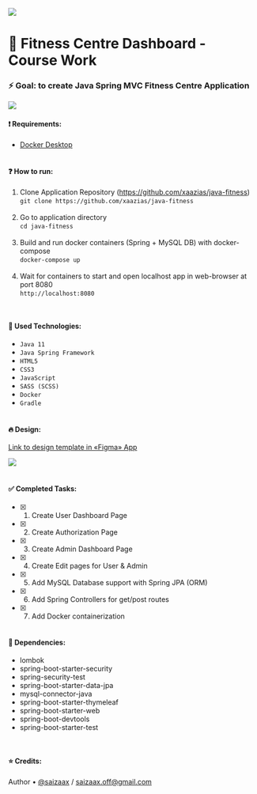 ![](https://i.imgur.com/H4pCCVp.png)
# 💪 Fitness Centre Dashboard - Course Work
### ⚡ Goal: to create Java Spring MVC Fitness Centre Application

![](https://i.imgur.com/hxlZLFF.png)

#### ❗ Requirements:
- [Docker Desktop](https://www.docker.com/products/docker-desktop)
<br><br>

#### ❓ How to run:
1. Clone Application Repository (https://github.com/xaazias/java-fitness)<br>
`git clone https://github.com/xaazias/java-fitness`<br><br>
2. Go to application directory<br>
`cd java-fitness`<br><br>
3. Build and run docker containers (Spring + MySQL DB) with docker-compose<br>
`docker-compose up`<br><br>
4. Wait for containers to start and open localhost app in web-browser at port 8080<br>
`http://localhost:8080`

<br>

#### 🔎 Used Technologies:
- `Java 11`
- `Java Spring Framework`
- `HTML5`
- `CSS3`
- `JavaScript`
- `SASS (SCSS)`
- `Docker`
- `Gradle`
<br><br>

#### 🔥 Design:
[Link to design template in «Figma» App](https://www.figma.com/file/EeJuD0RUuwKfsfElUVMfbQ/Fitness)

![](https://i.imgur.com/lNiUxuL.png)
<br><br>

#### ✅ Completed Tasks:
- [x] 1. Create User Dashboard Page
- [x] 2. Create Authorization Page
- [x] 3. Create Admin Dashboard Page
- [x] 4. Create Edit pages for User & Admin
- [x] 5. Add MySQL Database support with Spring JPA (ORM)
- [x] 6. Add Spring Controllers for get/post routes
- [x] 7. Add Docker containerization
<br><br>

#### 📂 Dependencies:
- lombok
- spring-boot-starter-security
- spring-security-test
- spring-boot-starter-data-jpa
- mysql-connector-java
- spring-boot-starter-thymeleaf
- spring-boot-starter-web
- spring-boot-devtools
- spring-boot-starter-test

<br>

#### ⭐ Credits:
Author • [@saizaax](https://vk.com/saizaax/) / saizaax.off@gmail.com
